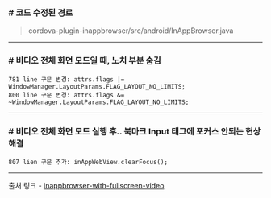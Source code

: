 ### # 코드 수정된 경로

> cordova-plugin-inappbrowser/src/android/InAppBrowser.java

---
### # 비디오 전체 화면 모드일 때, 노치 부분 숨김
    781 line 구문 변경: attrs.flags |= WindowManager.LayoutParams.FLAG_LAYOUT_NO_LIMITS;
    800 line 구문 변경: attrs.flags &= ~WindowManager.LayoutParams.FLAG_LAYOUT_NO_LIMITS;

---
### # 비디오 전체 화면 모드 실행 후.. 북마크 Input 태그에 포커스 안되는 현상 해결
    807 lien 구문 추가: inAppWebView.clearFocus();

---
출처 링크 - [inappbrowser-with-fullscreen-video](https://github.com/The-White-Fang/cordova-plugin-inappbrowser/tree/inappbrowser-with-fullscreen-video)
